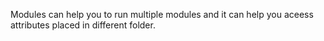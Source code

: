 Modules can help you to run multiple modules and it can help you aceess attributes placed in different folder.